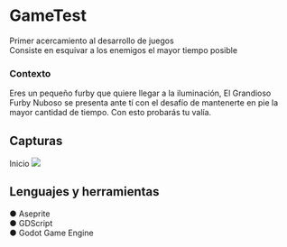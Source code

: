 <h1>GameTest</h1>
Primer acercamiento al desarrollo de juegos<br>
Consiste en esquivar a los enemigos el mayor tiempo posible
<h3> Contexto</h3>
Eres un pequeño furby que quiere llegar a la iluminación, El Grandioso Furby Nuboso se presenta ante tí con el desafío de mantenerte en pie la mayor cantidad de tiempo. Con esto probarás tu valía.
<h2>Capturas</h2>
Inicio
<img src="https://i.ibb.co/d4Pv9qz/primerapantalla.jpg"></a>

<h2>Lenguajes y herramientas</h2>

● Aseprite<br>
● GDScript<br>
● Godot Game Engine<br>
